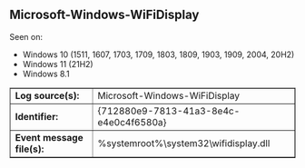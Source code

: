 ## Microsoft-Windows-WiFiDisplay

Seen on:
* Windows 10 (1511, 1607, 1703, 1709, 1803, 1809, 1903, 1909, 2004, 20H2)
* Windows 11 (21H2)
* Windows 8.1

<table border="1" class="docutils">
  <tbody>
    <tr>
      <td><b>Log source(s):</b></td>
      <td>Microsoft-Windows-WiFiDisplay</td>
    </tr>
    <tr>
      <td><b>Identifier:</b></td>
      <td>{712880e9-7813-41a3-8e4c-e4e0c4f6580a}</td>
    </tr>
    <tr>
      <td><b>Event message file(s):</b></td>
      <td>%systemroot%\system32\wifidisplay.dll</td>
    </tr>
  </tbody>
</table>

&nbsp;

